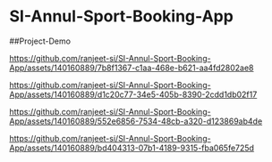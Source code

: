 # SI-Annul-Sport-Booking-App
##Project-Demo


https://github.com/ranjeet-si/SI-Annul-Sport-Booking-App/assets/140160889/7b8f1367-c1aa-468e-b621-aa4fd2802ae8

https://github.com/ranjeet-si/SI-Annul-Sport-Booking-App/assets/140160889/d1c20c77-34e5-405b-8390-2cdd1db02f17



https://github.com/ranjeet-si/SI-Annul-Sport-Booking-App/assets/140160889/552e6856-7534-48cb-a320-d123869ab4de



https://github.com/ranjeet-si/SI-Annul-Sport-Booking-App/assets/140160889/bd404313-07b1-4189-9315-fba065fe725d

